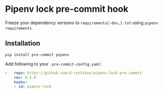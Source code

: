 # Pipenv lock pre-commit hook

Freeze your dependency versions to `requirements{-dev,}.txt`
using `pipenv requirements`.

## Installation

```shell
pip install pre-commit pipenv
```

Add following to your `.pre-commit-config.yaml`:

```yaml
-   repo: https://github.com/d-ryzhikov/pipenv-lock-pre-commit
    rev: 0.2.0
    hooks:
    - id: pipenv-lock
```

